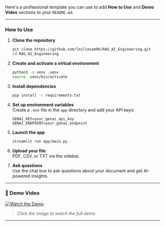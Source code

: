 Here's a professional template you can use to add **How to Use** and **Demo Video** sections to your `README.md`:

---

###  How to Use

1. **Clone the repository**
   ```bash
   git clone https://github.com/lesliesam96/RAG_AI_Engineering.git
   cd RAG_AI_Engineering
   ```

2. **Create and activate a virtual environment**
   ```bash
   python3 -m venv .venv
   source .venv/bin/activate
   ```

3. **Install dependencies**
   ```bash
   pip install -r requirements.txt
   ```

4. **Set up environment variables**  
   Create a `.env` file in the `app` directory and add your API keys:
   ```
   GENAI_KEY=your_genai_api_key
   GENAI_ENDPOINT=your_genai_endpoint
   ```

5. **Launch the app**
   ```bash
   streamlit run app/main.py
   ```

6. **Upload your file**  
   PDF, CSV, or TXT via the sidebar.

7. **Ask questions**  
   Use the chat box to ask questions about your document and get AI-powered insights.

---

### 🎥 Demo Video

[![Watch the Demo](demo_image.png)](https://link-to-your-demo-video.com)

>  *Click the image to watch the full demo*

---
